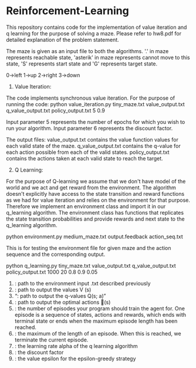 # Reinforcement-Learning
This repository contains code for the implementation of value iteration and q learning for the purpose of solving a maze. Please refer to hw8.pdf for detailed explanation of the problem statement.

The maze is given as an input file to both the algorithms. '.' in maze represents reachable state, 'asterik' in maze represents cannot move to this state, 'S' represents start state and 'G' represents target state.

0->left
1->up
2->right
3->down

1) Value Iteration:

The code implements synchronous value iteration. 
For the purpose of running the code: 
python value_iteration.py tiny_maze.txt value_output.txt q_value_output.txt policy_output.txt 5 0.9

Input parameter 5 represents the number of epochs for which you wish to run your algorithm.
Input parameter 6 represents the discount factor.

The output files: 
value_output.txt contains the value function values for each valid state of the maze.
q_value_output.txt contains the q-value for each action possible from each of the valid states.
policy_output.txt contains the actions taken at each valid state to reach the target. 


2) Q Learning:

For the purpose of Q-learning we assume that we don't have model of the world and we act and get reward from the environment. The algorithm doesn't explicitly have access to the state transition and reward functions as we had for value iteration and relies on the environment for that purpose. Therefore we implement an environment class and import it in our q_learning algorithm. The environment class has functions that replicates the state transition probabilities and provide rewards and next state to the q_learning algorithm.

python environment.py medium_maze.txt output.feedback action_seq.txt

This is for testing the environment file for given maze and the action sequence and the corresponding output. 

python q_learning.py tiny_maze.txt value_output.txt q_value_output.txt policy_output.txt 1000 20 0.8 0.9 0.05

1. <maze input>: path to the environment input .txt described previously
2. <value file>: path to output the values V (s)
3. <q value file>: path to output the q-values Q(s; a)
4. <policy file>: path to output the optimal actions (s)
5. <num episodes>: the number of episodes your program should train the agent for. One episode is a sequence of states, actions and rewards, which ends with terminal state or ends when the maximum episode length has been reached.
6. <max episode length>: the maximum of the length of an episode. When this is reached, we terminate the current episode.
7. <learning rate>: the learning rate alpha of the q learning algorithm
8. <discount factor>: the discount factor 
9. <epsilon>: the value epsilon for the epsilon-greedy strategy
